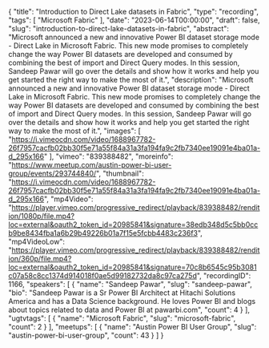 {
  "title": "Introduction to Direct Lake datasets in Fabric",
  "type": "recording",
  "tags": [
    "Microsoft Fabric"
  ],
  "date": "2023-06-14T00:00:00",
  "draft": false,
  "slug": "introduction-to-direct-lake-datasets-in-fabric",
  "abstract": "Microsoft announced a new and innovative Power BI dataset storage mode - Direct Lake in Microsoft Fabric. This new mode promises to completely change the way Power BI datasets are developed and consumed by combining the best of import and Direct Query modes. In this session, Sandeep Pawar will go over the details and show how it works and help you get started the right way to make the most of it.",
  "description": "Microsoft announced a new and innovative Power BI dataset storage mode - Direct Lake in Microsoft Fabric. This new mode promises to completely change the way Power BI datasets are developed and consumed by combining the best of import and Direct Query modes. In this session, Sandeep Pawar will go over the details and show how it works and help you get started the right way to make the most of it.",
  "images": [
    "https://i.vimeocdn.com/video/1688967782-26f7957cacfb02bb30f5e71a55f84a31a3fa194fa9c2fb7340ee19091e4ba01a-d_295x166"
  ],
  "vimeo": "839388482",
  "moreinfo": "https://www.meetup.com/austin-power-bi-user-group/events/293744840/",
  "thumbnail": "https://i.vimeocdn.com/video/1688967782-26f7957cacfb02bb30f5e71a55f84a31a3fa194fa9c2fb7340ee19091e4ba01a-d_295x166",
  "mp4Video": "https://player.vimeo.com/progressive_redirect/playback/839388482/rendition/1080p/file.mp4?loc=external&oauth2_token_id=20985841&signature=38edb348d5c5bb0ccb9be8434fba1a6b29b49226b01a7f15e5fcbb4483c236f3",
  "mp4VideoLow": "https://player.vimeo.com/progressive_redirect/playback/839388482/rendition/360p/file.mp4?loc=external&oauth2_token_id=20985841&signature=70c8b6545c95b3081c07a58c8cc1374d914018f0ae5d99182732da8c97ca275d",
  "recordingID": 1166,
  "speakers": [
    {
      "name": "Sandeep Pawar",
      "slug": "sandeep-pawar",
      "bio": "Sandeep Pawar is a Sr Power BI Architect at Hitachi Solutions America and has a Data Science background. He loves Power BI and blogs about topics related to data and Power BI at pawarbi.com",
      "count": 4
    }
  ],
  "ugtvtags": [
    {
      "name": "Microsoft Fabric",
      "slug": "microsoft-fabric",
      "count": 2
    }
  ],
  "meetups": [
    {
      "name": "Austin Power BI User Group",
      "slug": "austin-power-bi-user-group",
      "count": 43
    }
  ]
}